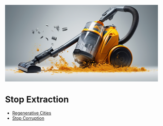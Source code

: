 
![](img/extraction.png)

# Stop Extraction

- [Regenerative Cities](extraction/cities.md)
- [Stop Corruption](extraction/corruption.md)
